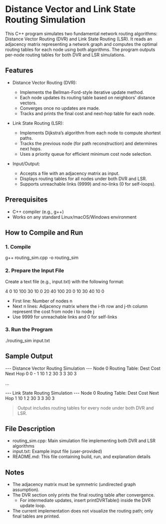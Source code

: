 # Distance Vector and Link State Routing Simulation

This C++ program simulates two fundamental network routing algorithms: Distance Vector Routing (DVR) and Link State Routing (LSR). It reads an adjacency matrix representing a network graph and computes the optimal routing tables for each node using both algorithms. The program outputs per-node routing tables for both DVR and LSR simulations.

## Features

- Distance Vector Routing (DVR):
  - Implements the Bellman-Ford-style iterative update method.
  - Each node updates its routing table based on neighbors' distance vectors.
  - Converges once no updates are made.
  - Tracks and prints the final cost and next-hop table for each node.

- Link State Routing (LSR):
  - Implements Dijkstra’s algorithm from each node to compute shortest paths.
  - Tracks the previous node (for path reconstruction) and determines next hops.
  - Uses a priority queue for efficient minimum cost node selection.

- Input/Output:
  - Accepts a file with an adjacency matrix as input.
  - Displays routing tables for all nodes under both DVR and LSR.
  - Supports unreachable links (9999) and no-links (0 for self-loops).

## Prerequisites

- C++ compiler (e.g., g++)
- Works on any standard Linux/macOS/Windows environment

## How to Compile and Run

### 1. Compile

g++ routing_sim.cpp -o routing_sim

### 2. Prepare the Input File

Create a text file (e.g., input.txt) with the following format:

4
0 10 100 30
10 0 20 40
100 20 0 10
30 40 10 0

- First line: Number of nodes n  
- Next n lines: Adjacency matrix where the i-th row and j-th column represent the cost from node i to node j  
- Use 9999 for unreachable links and 0 for self-links

### 3. Run the Program

./routing_sim input.txt

## Sample Output

--- Distance Vector Routing Simulation ---
Node 0 Routing Table:
Dest  Cost  Next Hop
0  0  -
1  10  1
2  30  3
3  30  3

...

--- Link State Routing Simulation ---
Node 0 Routing Table:
Dest  Cost  Next Hop
1  10  1
2  30  3
3  30  3

> Output includes routing tables for every node under both DVR and LSR.

## File Description

- routing_sim.cpp: Main simulation file implementing both DVR and LSR algorithms  
- input.txt: Example input file (user-provided)  
- README.md: This file containing build, run, and explanation details

## Notes

- The adjacency matrix must be symmetric (undirected graph assumption).  
- The DVR section only prints the final routing table after convergence.  
  - For intermediate updates, insert printDVRTable() inside the DVR update loop.  
- The current implementation does not visualize the routing path; only final tables are printed.
